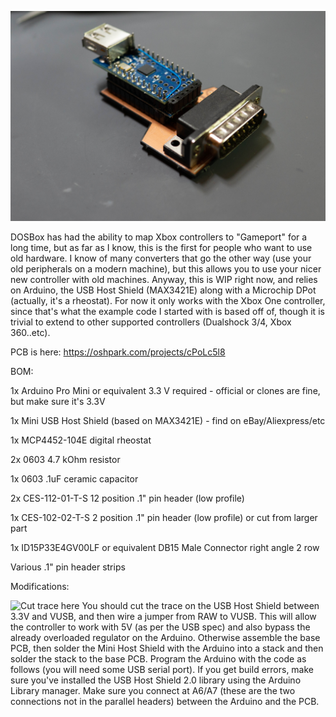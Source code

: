 ![HID2JOY Assembled](1.jpg)

DOSBox has had the ability to map Xbox controllers to "Gameport" for a long time, but as far as I know, this is the first for people who want to use old hardware. I know of many converters that go the other way (use your old peripherals on a modern machine), but this allows you to use your nicer new controller with old machines. Anyway, this is WIP right now, and relies on Arduino, the USB Host Shield (MAX3421E) along with a Microchip DPot (actually, it's a rheostat). For now it only works with the Xbox One controller, since that's what the example code I started with is based off of, though it is trivial to extend to other supported controllers (Dualshock 3/4, Xbox 360..etc).

PCB is here: https://oshpark.com/projects/cPoLc5l8


BOM:

1x Arduino Pro Mini or equivalent 3.3 V required - official or clones are fine, but make sure it's 3.3V

1x Mini USB Host Shield (based on MAX3421E) - find on eBay/Aliexpress/etc

1x MCP4452-104E digital rheostat

2x 0603 4.7 kOhm resistor

1x 0603 .1uF ceramic capacitor

2x CES-112-01-T-S 12 position .1" pin header (low profile)

1x CES-102-02-T-S 2 position .1" pin header (low profile) or cut from larger part

1x ID15P33E4GV00LF or equivalent DB15 Male Connector right angle 2 row

Various .1" pin header strips

Modifications:

![Cut trace here](2.png)
You should cut the trace on the USB Host Shield between 3.3V and VUSB, and then wire a jumper from RAW to VUSB. This will allow the controller to work with 5V (as per the USB spec) and also bypass the already overloaded regulator on the Arduino. Otherwise assemble the base PCB, then solder the Mini Host Shield with the Arduino into a stack and then solder the stack to the base PCB. Program the Arduino with the code as follows (you will need some USB serial port). If you get build errors, make sure you've installed the USB Host Shield 2.0 library using the Arduino Library manager. Make sure you connect at A6/A7 (these are the two connections not in the parallel headers) between the Arduino and the PCB.